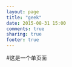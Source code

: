 ```yaml
---
layout: page
title: "geek"
date: 2015-08-31 15:00
comments: true
sharing: true
footer: true
---
```

#这是一个单页面
